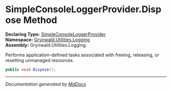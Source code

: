 ﻿<!--  
  <auto-generated>   
    The contents of this file were generated by a tool.  
    Changes to this file may be list if the file is regenerated  
  </auto-generated>   
-->

# SimpleConsoleLoggerProvider.Dispose Method

**Declaring Type:** [SimpleConsoleLoggerProvider](../index.md)  
**Namespace:** [Grynwald.Utilities.Logging](../../index.md)  
**Assembly:** Grynwald.Utilities.Logging

Performs application\-defined tasks associated with freeing, releasing, or resetting unmanaged resources.

```csharp
public void Dispose();
```
___

*Documentation generated by [MdDocs](https://github.com/ap0llo/mddocs)*
